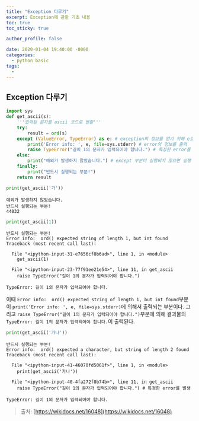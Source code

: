 ```yaml
---
title: "Exception 다루기"
excerpt: Exception에 관한 기초 내용
toc: true
toc_sticky: true

author_profile: false

date: 2020-01-04 19:40:00 -0000
categories: 
  - python basic
tags:
  - 
---
```

## Exception 다루기
```python
import sys
def get_ascii(s):
    '''입력된 문자를 ascii 코드로 변환'''
    try:
        result = ord(s)
    except (ValueError, TypeError) as e: # exception의 정보를 얻기 위해 e로 저장
        print('Error info: ', e, file=sys.stderr) # error의 정보를 출력
        raise TypeError("길이 1의 문자가 입력되어야 합니다.") # 특정한 error를 발생
    else:
        print("예외가 발생하지 않았습니다.") # except 부분이 실행되지 않으면 실행
    finally:
        print("반드시 실행되는 부분!")
    return result
```
```python
print(get_ascii('가'))
```
```
예외가 발생하지 않았습니다.
반드시 실행되는 부분!
44032
```
```python
print(get_ascii(1))   
```
```
반드시 실행되는 부분!
Error info:  ord() expected string of length 1, but int found
Traceback (most recent call last):

  File "<ipython-input-31-e7656cf8b6ad>", line 1, in <module>
    get_ascii(1)

  File "<ipython-input-23-77f91ee21e54>", line 11, in get_ascii
    raise TypeError("길이 1의 문자가 입력되어야 합니다.")

TypeError: 길이 1의 문자가 입력되어야 합니다.
```
이때 `Error info:  ord() expected string of length 1, but int found`부분이 `print('Error info: ', e, file=sys.stderr)`에 의해서 출력되는 부분이다. 그리고 `raise TypeError("길이 1의 문자가 입력되어야 합니다.")`부분에 의해 결과물의 `TypeError: 길이 1의 문자가 입력되어야 합니다.`이 출력된다.
```python
print(get_ascii('가나'))
```
```
반드시 실행되는 부분!
Error info:  ord() expected a character, but string of length 2 found
Traceback (most recent call last):

  File "<ipython-input-41-46070fd5061f>", line 1, in <module>
    print(get_ascii('가나'))

  File "<ipython-input-40-4fa272f8b74b>", line 11, in get_ascii
    raise TypeError("길이 1의 문자가 입력되어야 합니다.") # 특정한 error를 발생

TypeError: 길이 1의 문자가 입력되어야 합니다.
```
> 출처: [https://wikidocs.net/16048](https://wikidocs.net/16048)
<!--stackedit_data:
eyJoaXN0b3J5IjpbLTE0NjE5MzQ1NzAsODgzMjY0ODQzLC0xNz
g1NjA0Njc0LDE4MTE0MDE2MjcsODU3NjUyMzRdfQ==
-->